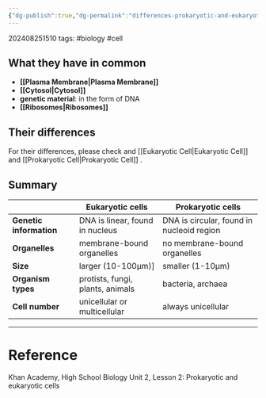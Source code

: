```yaml
---
{"dg-publish":true,"dg-permalink":"differences-prokaryotic-and-eukaryotic","permalink":"/differences-prokaryotic-and-eukaryotic/"}
---
```


202408251510
tags: #biology #cell

##  What they have in common

- **[[Plasma Membrane\|Plasma Membrane]]**
- **[[Cytosol\|Cytosol]]**
- **genetic material**: in the form of DNA
- **[[Ribosomes\|Ribosomes]]**

## Their differences

For their differences, please check and [[Eukaryotic Cell\|Eukaryotic Cell]] and [[Prokaryotic Cell\|Prokaryotic Cell]] .

## Summary

||Eukaryotic cells|Prokaryotic cells|
|---|---|---|
|**Genetic information**|DNA is linear, found in nucleus|DNA is circular, found in nucleoid region|
|**Organelles**|membrane-bound organelles|no membrane-bound organelles|
|**Size**|larger (10-100µm)\]|smaller (1-10µm)|
|**Organism types**|protists, fungi, plants, animals|bacteria, archaea|
|**Cell number**|unicellular or multicellular|always unicellular|

---
# Reference

Khan Academy, High School Biology Unit 2, Lesson 2: Prokaryotic and eukaryotic cells